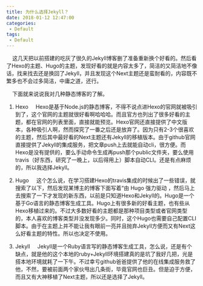 ```yaml
---
title: 为什么选择Jekyll？
date: 2018-01-12 12:47:00
categories: 
 - Default
tags:
 - Default
---
```


&nbsp;&nbsp;&nbsp;&nbsp;这几天把以前搭建的吃灰了很久的Jekyll博客删了准备重新换个好看的。然后看了Hexo的主题、Hugo的主题，发现好看的就是内容太多了，简洁的又简洁地不像话，找来找去还是换回了Jekyll，并且发现这个Next主题还是蛮耐看的，内容既不繁多也不会过多简洁，中庸之道，还行。
<!-- more -->

&nbsp;&nbsp;&nbsp;&nbsp;下面就来说说我对几种静态博客的了解。
1. Hexo
&nbsp;&nbsp;&nbsp;&nbsp;Hexo是基于Node.js的静态博客，不得不说点进Hexo的官网就被吸引到了，这个官网的主题就很好看啊哈哈哈。而且官方也列出了很多好看的主题，都在官网的列表里面，直接就能预览。Hexo官网还直接提供了中文版本，各种吸引人啊，然而探究了一番之后还是放弃了。因为只有2-3个很喜欢的主题，然后其中最好看的Next主题还有Jekyll的移植版本。由于github官网直接提供了Jekyll的集成服务，把文章push上去就能自动cli，很方便。而Hexo是没有提供的，要么手动命令生成再push那个public文件夹，要么使用travis（好东西，研究了一晚上，以后得用上）脚本自动CLI。还是有点麻烦的，所以我选择Jekyll。

2. Hugo
&nbsp;&nbsp;&nbsp;&nbsp;这个怎么说，在学习搭建Hexo的travis集成的时候出了一些错误，就搜索了以下，然后发现某博主的博客下面写着“由 Hugo 强力驱动 ，然后马上去搜索了一下才发现的新东西，以前是只知道Hexo和Jekyll的。Hugo是一个基于Go语言的静态博客生成工具。Hugo上有很多新的好看主题，也有些从Hexo移植过来的。不过大多数好看的主题都是那种项目类型或者官网类型的，本人喜欢的博客类型并没发现多少。同时，这个Hugo也需要自己配置CLI脚本。由于在主题上并不能让我有眼前一亮并且抛弃Jekyll方便而又有Next这么好看主题的特性。所以也决定不使用。

3. Jekyll
&nbsp;&nbsp;&nbsp;&nbsp;Jekyll是一个Ruby语言写的静态博客生成工具，怎么说，还是有个缺点，就是他的这个本地的ruby+Jekyll环境搭建真的是坑了我好几把，光是搭本地环境就耗了一下午。不过幸亏github爸爸提供了他的在线集成服务救了他，不然，要被前面两个家伙甩出几条街，毕竟官网也巨丑。但是迫于方便，而且又有大神移植了Next主题，所以还是选择了Jekyll。